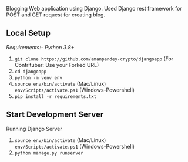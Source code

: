 Blogging Web application using Django.
Used Django rest framework for POST and GET request for creating blog.

**Local Setup**
---
*Requirements:- Python 3.8+*<br>
1) `git clone https://github.com/amanpandey-crypto/djangoapp`
(For Contrituber: Use your Forked URL)
2) `cd djangoapp`
3) `python -m venv env`
4) `source env/bin/activate` (Mac/Linux)<br>
   `env/Scripts/activate.ps1` (Windows-Powershell)
5) `pip install -r requirements.txt`

Start Development Server<br>
---
Running Django Server
1) `source env/bin/activate` (Mac/Linux)<br>
   `env/Scripts/activate.ps1` (Windows-Powershell)
2) `python manage.py runserver`
